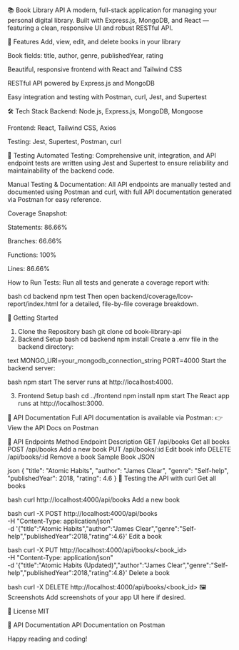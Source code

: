 📚 Book Library API
A modern, full-stack application for managing your personal digital library.
Built with Express.js, MongoDB, and React — featuring a clean, responsive UI and robust RESTful API.

🚀 Features
Add, view, edit, and delete books in your library

Book fields: title, author, genre, publishedYear, rating

Beautiful, responsive frontend with React and Tailwind CSS

RESTful API powered by Express.js and MongoDB

Easy integration and testing with Postman, curl, Jest, and Supertest

🛠️ Tech Stack
Backend: Node.js, Express.js, MongoDB, Mongoose

Frontend: React, Tailwind CSS, Axios

Testing: Jest, Supertest, Postman, curl

🧪 Testing
Automated Testing:
Comprehensive unit, integration, and API endpoint tests are written using Jest and Supertest to ensure reliability and maintainability of the backend code.

Manual Testing & Documentation:
All API endpoints are manually tested and documented using Postman and curl, with full API documentation generated via Postman for easy reference.

Coverage Snapshot:

Statements: 86.66%

Branches: 66.66%

Functions: 100%

Lines: 86.66%

How to Run Tests:
Run all tests and generate a coverage report with:

bash
cd backend
npm test
Then open backend/coverage/lcov-report/index.html for a detailed, file-by-file coverage breakdown.

📝 Getting Started
1. Clone the Repository
bash
git clone <your-repo-url>
cd book-library-api
2. Backend Setup
bash
cd backend
npm install
Create a .env file in the backend directory:

text
MONGO_URI=your_mongodb_connection_string
PORT=4000
Start the backend server:

bash
npm start
The server runs at http://localhost:4000.

3. Frontend Setup
bash
cd ../frontend
npm install
npm start
The React app runs at http://localhost:3000.

📖 API Documentation
Full API documentation is available via Postman:
👉 View the API Docs on Postman

🔗 API Endpoints
Method	Endpoint	Description
GET	/api/books	Get all books
POST	/api/books	Add a new book
PUT	/api/books/:id	Edit book info
DELETE	/api/books/:id	Remove a book
Sample Book JSON

json
{
  "title": "Atomic Habits",
  "author": "James Clear",
  "genre": "Self-help",
  "publishedYear": 2018,
  "rating": 4.6
}
🧪 Testing the API with curl
Get all books

bash
curl http://localhost:4000/api/books
Add a new book

bash
curl -X POST http://localhost:4000/api/books \
-H "Content-Type: application/json" \
-d '{"title":"Atomic Habits","author":"James Clear","genre":"Self-help","publishedYear":2018,"rating":4.6}'
Edit a book

bash
curl -X PUT http://localhost:4000/api/books/<book_id> \
-H "Content-Type: application/json" \
-d '{"title":"Atomic Habits (Updated)","author":"James Clear","genre":"Self-help","publishedYear":2018,"rating":4.8}'
Delete a book

bash
curl -X DELETE http://localhost:4000/api/books/<book_id>
🖼️ Screenshots
Add screenshots of your app UI here if desired.

📄 License
MIT

📑 API Documentation
API Documentation on Postman

Happy reading and coding!